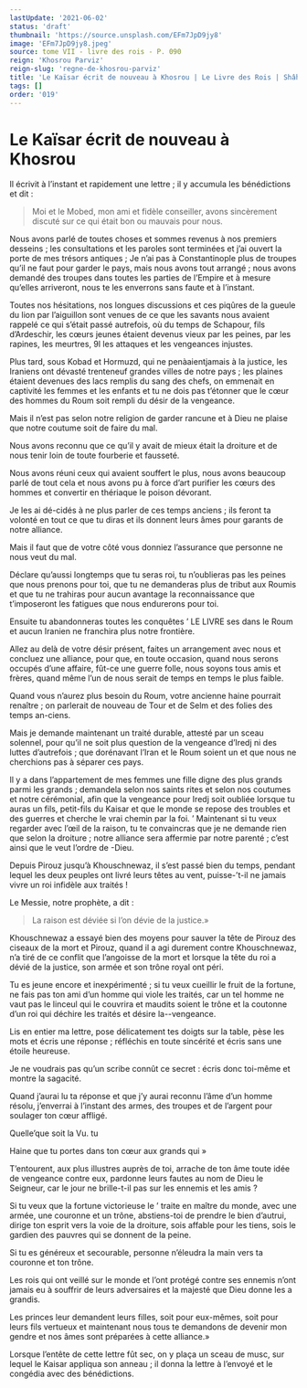 ```yaml
---
lastUpdate: '2021-06-02'
status: 'draft'
thumbnail: 'https://source.unsplash.com/EFm7JpD9jy8'
image: 'EFm7JpD9jy8.jpeg'
source: tome VII - livre des rois - P. 090
reign: 'Khosrou Parviz'
reign-slug: 'regne-de-khosrou-parviz'
title: 'Le Kaïsar écrit de nouveau à Khosrou | Le Livre des Rois | Shâhnâmeh'
tags: []
order: '019'
---
```


# Le Kaïsar écrit de nouveau à Khosrou

Il écrivit à l’instant et rapidement une lettre ; il y accumula les bénédictions et dit :

> Moi et le Mobed, mon ami et fidèle conseiller, avons sincèrement discuté sur ce qui était bon ou mauvais pour nous.

Nous avons parlé de toutes choses et sommes revenus à nos premiers desseins ; les consultations et les paroles sont terminées et j’ai ouvert la porte de mes trésors antiques ; Je n’ai pas à Constantinople plus de troupes qu’il ne faut pour garder le pays, mais nous avons tout arrangé ; nous avons demandé des troupes dans toutes les parties de l’Empire et à mesure qu’elles arriveront, nous te les enverrons sans faute et à l’instant.

Toutes nos hésitations, nos longues discussions et ces piqûres de la gueule du lion par l’aiguillon sont venues de ce que les savants nous avaient rappelé ce qui s’était passé autrefois, où du temps de Schapour, fils d’Ardeschir, les cœurs jeunes étaient devenus vieux par les peines, par les rapines, les meurtres, 9l les attaques et les vengeances injustes.

Plus tard, sous Kobad et Hormuzd, qui ne penàaientjamais à la justice, les Iraniens ont dévasté trenteneuf grandes villes de notre pays ; les plaines étaient devenues des lacs remplis du sang des chefs, on emmenait en captivité les femmes et les enfants et tu ne dois pas t’étonner que le cœur des hommes du Roum soit rempli du désir de la vengeance.

Mais il n’est pas selon notre religion de garder rancune et à Dieu ne plaise que notre coutume soit de faire du mal.

Nous avons reconnu que ce qu’il y avait de mieux était la droiture et de nous tenir loin de toute fourberie et fausseté.

Nous avons réuni ceux qui avaient souffert le plus, nous avons beaucoup parlé de tout cela et nous avons pu à force d’art purifier les cœurs des hommes et convertir en thériaque le poison dévorant.

Je les ai dé-cidés à ne plus parler de ces temps anciens ; ils feront ta volonté en tout ce que tu diras et ils donnent leurs âmes pour garants de notre alliance.

Mais il faut que de votre côté vous donniez l’assurance que personne ne nous veut du mal.

Déclare qu’aussi longtemps que tu seras roi, tu n’oublieras pas les peines que nous prenons pour toi, que tu ne demanderas plus de tribut aux Roumis et que tu ne trahiras pour aucun avantage la reconnaissance que t’imposeront les fatigues que nous endurerons pour toi.

Ensuite tu abandonneras toutes les conquêtes ’ LE LIVRE ses dans le Roum et aucun Iranien ne franchira plus notre frontière.

Allez au delà de votre désir présent, faites un arrangement avec nous et concluez une alliance, pour que, en toute occasion, quand nous serons occupés d’une affaire, fût-ce une guerre folle, nous soyons tous amis et frères, quand même l’un de nous serait de temps en temps le plus faible.

Quand vous n’aurez plus besoin du Roum, votre ancienne haine pourrait renaître ; on parlerait de nouveau de Tour et de Selm et des folies des temps an-ciens.

Mais je demande maintenant un traité durable, attesté par un sceau solennel, pour qu’il ne soit plus question de la vengeance d’Iredj ni des luttes d’autrefois ; que dorénavant l’Iran et le Roum soient un et que nous ne cherchions pas à séparer ces pays.

Il y a dans l’appartement de mes femmes une fille digne des plus grands parmi les grands ; demandela selon nos saints rites et selon nos coutumes et notre cérémonial, afin que la vengeance pour Iredj soit oubliée lorsque tu auras un fils, petit-fils du Kaisar et que le monde se repose des troubles et des guerres et cherche le vrai chemin par la foi. ’
Maintenant si tu veux regarder avec l’œil de la raison, tu te convaincras que je ne demande rien que selon la droiture ; notre alliance sera affermie par notre parenté ; c’est ainsi que le veut l’ordre de -Dieu.

Depuis Pirouz jusqu’à Khouschnewaz, il s’est passé bien du temps, pendant lequel les deux peuples ont livré leurs têtes au vent, puisse-’t-il ne jamais vivre un roi infidèle aux traités !

Le Messie, notre prophète, a dit :

> La raison est déviée si l’on dévie de la justice.»

Khouschnewaz a essayé bien des moyens pour sauver la tête de Pirouz des ciseaux de la mort et Pirouz, quand il a agi durement contre Khouschnewaz, n’a tiré de ce conflit que l’angoisse de la mort et lorsque la tête du roi a dévié de la justice, son armée et son trône royal ont péri.

Tu es jeune encore et inexpérimenté ; si tu veux cueillir le fruit de la fortune, ne fais pas ton ami d’un homme qui viole les traités, car un tel homme ne vaut pas le linceul qui le couvrira et maudits soient le trône et la coutonne d’un roi qui déchire les traités et désire la--vengeance.

Lis en entier ma lettre, pose délicatement tes doigts sur la table, pèse les mots et écris une réponse ; réfléchis en toute sincérité et écris sans une étoile heureuse.

Je ne voudrais pas qu’un scribe connût ce secret : écris donc toi-même et montre la sagacité.

Quand j’aurai lu ta réponse et que j’y aurai reconnu l’âme d’un homme résolu, j’enverrai à l’instant des armes, des troupes et de l’argent pour soulager ton cœur affligé.

Quelle’que soit la Vu. tu

Haine que tu portes dans ton cœur aux grands qui »

T’entourent, aux plus illustres auprès de toi, arrache de ton âme toute idée de vengeance contre eux, pardonne leurs fautes au nom de Dieu le Seigneur, car le jour ne brille-t-il pas sur les ennemis et les amis ?

Si tu veux que la fortune victorieuse le ’ traite en maître du monde, avec une armée, une couronne et un trône, abstiens-toi de prendre le bien d’autrui, dirige ton esprit vers la voie de la droiture, sois affable pour les tiens, sois le gardien des pauvres qui se donnent de la peine.

Si tu es généreux et secourable, personne n’éleudra la main vers ta couronne et ton trône.

Les rois qui ont veillé sur le monde et l’ont protégé contre ses ennemis n’ont jamais eu à souffrir de leurs adversaires et la majesté que Dieu donne les a grandis.

Les princes leur demandent leurs filles, soit pour eux-mêmes, soit pour leurs fils vertueux et maintenant nous tous te demandons de devenir mon gendre et nos âmes sont préparées à cette alliance.»

Lorsque l’entête de cette lettre fût sec, on y plaça un sceau de musc, sur lequel le Kaisar appliqua son anneau ; il donna la lettre à l’envoyé et le congédia avec des bénédictions.
